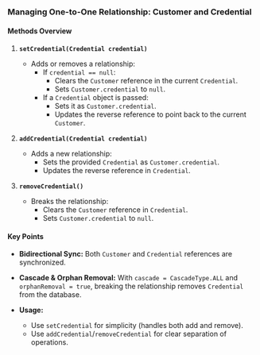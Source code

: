 ### Managing One-to-One Relationship: Customer and Credential

#### Methods Overview

1. **`setCredential(Credential credential)`**
    - Adds or removes a relationship:
        - If `credential == null`:
            - Clears the `Customer` reference in the current `Credential`.
            - Sets `Customer.credential` to `null`.
        - If a `Credential` object is passed:
            - Sets it as `Customer.credential`.
            - Updates the reverse reference to point back to the current `Customer`.

2. **`addCredential(Credential credential)`**
    - Adds a new relationship:
        - Sets the provided `Credential` as `Customer.credential`.
        - Updates the reverse reference in `Credential`.

3. **`removeCredential()`**
    - Breaks the relationship:
        - Clears the `Customer` reference in `Credential`.
        - Sets `Customer.credential` to `null`.

#### Key Points
- **Bidirectional Sync:** Both `Customer` and `Credential` references are synchronized.
- **Cascade & Orphan Removal:** With `cascade = CascadeType.ALL` and `orphanRemoval = true`, breaking the relationship removes `Credential` from the database.

- **Usage:**
    - Use `setCredential` for simplicity (handles both add and remove).
    - Use `addCredential`/`removeCredential` for clear separation of operations.
